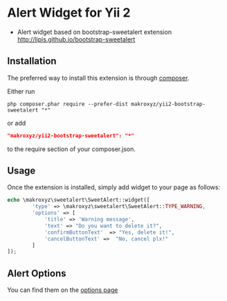 Alert Widget for Yii 2
=========
- Alert widget based on bootstrap-sweetalert extension http://lipis.github.io/bootstrap-sweetalert

Installation 
------------

The preferred way to install this extension is through [composer](http://getcomposer.org/download/).

Either run

```
php composer.phar require --prefer-dist makroxyz/yii2-bootstrap-sweetalert "*"
```

or add

```json
"makroxyz/yii2-bootstrap-sweetalert": "*"
```

to the require section of your composer.json.

Usage
------------
Once the extension is installed, simply add widget to your page as follows:

```php
echo \makroxyz\sweetalert\SweetAlert::widget([
        'type' => \makroxyz\sweetalert\SweetAlert::TYPE_WARNING,
        'options' => [
            'title' => 'Warning message',
            'text' => "Do you want to delete it?",
            'confirmButtonText'  => "Yes, delete it!",
            'cancelButtonText' =>  "No, cancel plx!"
        ]
]);
```


Alert Options 
----------------
You can find them on the [options page](http://lipis.github.io/bootstrap-sweetalert/)
